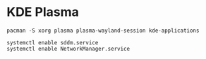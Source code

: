 
# KDE Plasma
```
pacman -S xorg plasma plasma-wayland-session kde-applications 
```

```
systemctl enable sddm.service
systemctl enable NetworkManager.service
```